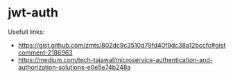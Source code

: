 # jwt-auth
Usefull links:
- https://gist.github.com/zmts/802dc9c3510d79fd40f9dc38a12bccfc#gistcomment-2186963
- https://medium.com/tech-tajawal/microservice-authentication-and-authorization-solutions-e0e5e74b248a
